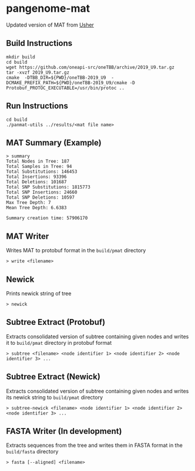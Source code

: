 # pangenome-mat

Updated version of MAT from [Usher]

## Build Instructions
```
mkdir build
cd build
wget https://github.com/oneapi-src/oneTBB/archive/2019_U9.tar.gz
tar -xvzf 2019_U9.tar.gz
cmake  -DTBB_DIR=${PWD}/oneTBB-2019_U9  -DCMAKE_PREFIX_PATH=${PWD}/oneTBB-2019_U9/cmake -D Protobuf_PROTOC_EXECUTABLE=/usr/bin/protoc ..
```

## Run Instructions
```
cd build
./panmat-utils ../results/<mat file name>
```

## MAT Summary (Example)

```
> summary
Total Nodes in Tree: 187
Total Samples in Tree: 94
Total Substitutions: 146453
Total Insertions: 93396
Total Deletions: 101687
Total SNP Substitutions: 1815773
Total SNP Insertions: 24660
Total SNP Deletions: 10597
Max Tree Depth: 7
Mean Tree Depth: 6.6383

Summary creation time: 57906170
```

## MAT Writer
Writes MAT to protobuf format in the `build/pmat` directory
```
> write <filename>
```

## Newick
Prints newick string of tree
```
> newick
```

## Subtree Extract (Protobuf)
Extracts consolidated version of subtree containing given nodes and writes it to `build/pmat` directory in protobuf format
```
> subtree <filename> <node identifier 1> <node identifier 2> <node identifier 3> ...
```

## Subtree Extract (Newick)
Extracts consolidated version of subtree containing given nodes and writes its newick string to `build/pmat` directory
```
> subtree-newick <filename> <node identifier 1> <node identifier 2> <node identifier 3> ...
```

## FASTA Writer (In development)
Extracts sequences from the tree and writes them in FASTA format in the `build/fasta` directory
```
> fasta [--aligned] <filename>
```


   [Usher]: <https://github.com/yatisht/usher>
